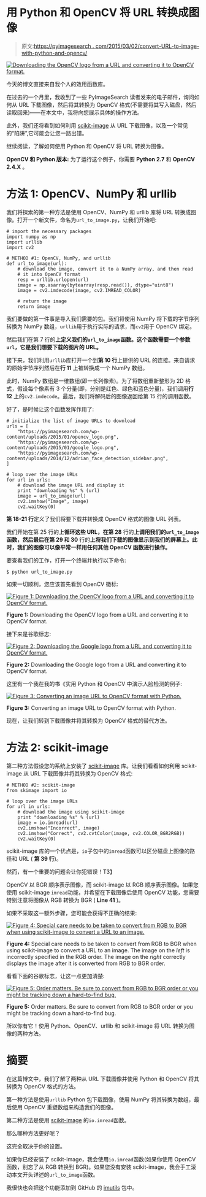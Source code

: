 # 用 Python 和 OpenCV 将 URL 转换成图像

> 原文:[https://pyimagesearch . com/2015/03/02/convert-URL-to-image-with-python-and-opencv/](https://pyimagesearch.com/2015/03/02/convert-url-to-image-with-python-and-opencv/)

[![Downloading the OpenCV logo from a URL and converting it to OpenCV format.](../Images/4cd634308380a69a45582da61c50cc35.png)](https://pyimagesearch.com/wp-content/uploads/2015/01/url_to_image_opencv.jpg)

今天的博文直接来自我个人的效用函数库。

在过去的一个月里，我收到了一些 PyImageSearch 读者发来的电子邮件，询问如何从 URL 下载图像，然后将其转换为 OpenCV 格式(不需要将其写入磁盘，然后读取回来)——在本文中，我将向您展示具体的操作方法。

此外，我们还将看到如何利用 [scikit-image](http://scikit-image.org/) 从 URL 下载图像，以及一个常见的“陷阱”,它可能会让您一路出错。

继续阅读，了解如何使用 Python 和 OpenCV 将 URL 转换为图像。

**OpenCV 和 Python 版本:**
为了运行这个例子，你需要 **Python 2.7** 和 **OpenCV 2.4.X** 。

# 方法 1: OpenCV、NumPy 和 urllib

我们将探索的第一种方法是使用 OpenCV、NumPy 和 urllib 库将 URL 转换成图像。打开一个新文件，命名为`url_to_image.py`，让我们开始吧:

```
# import the necessary packages
import numpy as np
import urllib
import cv2

# METHOD #1: OpenCV, NumPy, and urllib
def url_to_image(url):
	# download the image, convert it to a NumPy array, and then read
	# it into OpenCV format
	resp = urllib.urlopen(url)
	image = np.asarray(bytearray(resp.read()), dtype="uint8")
	image = cv2.imdecode(image, cv2.IMREAD_COLOR)

	# return the image
	return image

```

我们要做的第一件事是导入我们需要的包。我们将使用 NumPy 将下载的字节序列转换为 NumPy 数组，`urllib`用于执行实际的请求，而`cv2`用于 OpenCV 绑定。

然后我们在第 7 行的**上定义我们的`url_to_image`函数。这个函数需要一个参数`url`，它是我们想要下载的图片的 URL。**

接下来，我们利用`urllib`库打开一个到**第 10 行**上提供的 URL 的连接。来自请求的原始字节序列然后在**行 11** 上被转换成一个 NumPy 数组。

此时，NumPy 数组是一维数组(即一长列像素)。为了将数组重新整形为 2D 格式，假设每个像素有 3 个分量(即，分别是红色、绿色和蓝色分量)，我们调用**行 12** 上的`cv2.imdecode`。最后，我们将解码后的图像返回给第 15 行的调用函数。

好了，是时候让这个函数发挥作用了:

```
# initialize the list of image URLs to download
urls = [
	"https://pyimagesearch.com/wp-content/uploads/2015/01/opencv_logo.png",
	"https://pyimagesearch.com/wp-content/uploads/2015/01/google_logo.png",
	"https://pyimagesearch.com/wp-content/uploads/2014/12/adrian_face_detection_sidebar.png",
]

# loop over the image URLs
for url in urls:
	# download the image URL and display it
	print "downloading %s" % (url)
	image = url_to_image(url)
	cv2.imshow("Image", image)
	cv2.waitKey(0)

```

**第 18-21 行**定义了我们将要下载并转换成 OpenCV 格式的图像 URL 列表。

我们开始在第 25 行的**上循环这些 URL，在第 28** 行的**上调用我们的`url_to_image`函数，然后最后在第 29 和 30** 行的**上将我们下载的图像显示到我们的屏幕上。此时，我们的图像可以像平常一样用任何其他 OpenCV 函数进行操作。**

要查看我们的工作，打开一个终端并执行以下命令:

```
$ python url_to_image.py

```

如果一切顺利，您应该首先看到 OpenCV 徽标:

[![Figure 1: Downloading the OpenCV logo from a URL and converting it to OpenCV format.](../Images/4cd634308380a69a45582da61c50cc35.png)](https://pyimagesearch.com/wp-content/uploads/2015/01/url_to_image_opencv.jpg)

**Figure 1:** Downloading the OpenCV logo from a URL and converting it to OpenCV format.

接下来是谷歌标志:

[![Figure 2: Downloading the Google logo from a URL and converting it to OpenCV format.](../Images/fb936cbb4d827a6ed2152e900f9cdbb5.png)](https://pyimagesearch.com/wp-content/uploads/2015/01/url_to_image_google.jpg)

**Figure 2:** Downloading the Google logo from a URL and converting it to OpenCV format.

这里有一个我在我的书《实用 Python 和 OpenCV 中演示人脸检测的例子:

[![Figure 3: Converting an image URL to OpenCV format with Python.](../Images/a97b0473c6e8f9b4f37c119842882ac8.png)](https://pyimagesearch.com/wp-content/uploads/2015/01/url_to_image_face.jpg)

**Figure 3:** Converting an image URL to OpenCV format with Python.

现在，让我们转到下载图像并将其转换为 OpenCV 格式的替代方法。

# 方法 2: scikit-image

第二种方法假设您的系统上安装了 [scikit-image](http://scikit-image.org/) 库。让我们看看如何利用 scikit-image 从 URL 下载图像并将其转换为 OpenCV 格式:

```
# METHOD #2: scikit-image
from skimage import io

# loop over the image URLs
for url in urls:
	# download the image using scikit-image
	print "downloading %s" % (url)
	image = io.imread(url)
	cv2.imshow("Incorrect", image)
	cv2.imshow("Correct", cv2.cvtColor(image, cv2.COLOR_BGR2RGB))
	cv2.waitKey(0)

```

scikit-image 库的一个优点是，`io`子包中的`imread`函数可以区分磁盘上图像的路径和 URL ( **第 39 行**)。

然而，有一个重要的问题会让你犯错误！T3】

OpenCV 以 BGR 顺序表示图像，而 scikit-image 以 RGB 顺序表示图像。如果您使用 scikit-image `imread`功能，并希望在下载图像后使用 OpenCV 功能，您需要特别注意将图像从 RGB 转换为 BGR ( **Line 41** )。

如果不采取这一额外步骤，您可能会获得不正确的结果:

[![Figure 4: Special care needs to be taken to convert from RGB to BGR when using scikit-image to convert a URL to an image.](../Images/a119b808820ce3b6bd7b7976d43ea0c6.png)](https://pyimagesearch.com/wp-content/uploads/2015/01/url_to_image_opencv_skimage.jpg)

**Figure 4:** Special care needs to be taken to convert from RGB to BGR when using scikit-image to convert a URL to an image. The image on the *left* is incorrectly specified in the RGB order. The image on the *right* correctly displays the image after it is converted from RGB to BGR order.

看看下面的谷歌标志，让这一点更加清楚:

[![Figure 5: Order matters. Be sure to convert from RGB to BGR order or you might be tracking down a hard-to-find bug.](../Images/c5811283ed20f018bafa57dedeb783b7.png)](https://pyimagesearch.com/wp-content/uploads/2015/01/url_to_image_google_skimage.jpg)

**Figure 5:** Order matters. Be sure to convert from RGB to BGR order or you might be tracking down a hard-to-find bug.

所以你有它！使用 Python、OpenCV、urllib 和 scikit-image 将 URL 转换为图像的两种方法。

# 摘要

在这篇博文中，我们了解了两种从 URL 下载图像并使用 Python 和 OpenCV 将其转换为 OpenCV 格式的方法。

第一种方法是使用`urllib` Python 包下载图像，使用 NumPy 将其转换为数组，最后使用 OpenCV 重塑数组来构造我们的图像。

第二种方法是使用 [scikit-image](http://scikit-image.org/) 的`io.imread`函数。

那么哪种方法更好呢？

这完全取决于你的设置。

如果你已经安装了 scikit-image，我会使用`io.imread`函数(如果你使用 OpenCV 函数，别忘了从 RGB 转换到 BGR)。如果您没有安装 scikit-image，我会手工滚动本文开头详述的`url_to_image`函数。

我很快也会把这个功能添加到 GitHub 的 [imutils](https://github.com/jrosebr1/imutils) 包中。